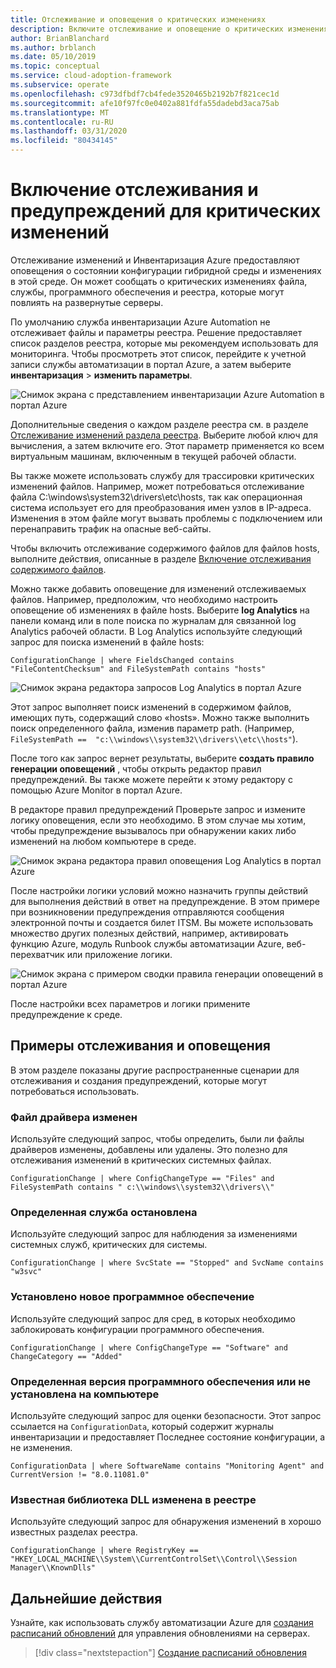 ```yaml
---
title: Отслеживание и оповещения о критических изменениях
description: Включите отслеживание и оповещение о критических изменениях в гибридной среде с помощью Azure Отслеживание изменений и инвентаризации.
author: BrianBlanchard
ms.author: brblanch
ms.date: 05/10/2019
ms.topic: conceptual
ms.service: cloud-adoption-framework
ms.subservice: operate
ms.openlocfilehash: c973dfbdf7cb4fede3520465b2192b7f821cec1d
ms.sourcegitcommit: afe10f97fc0e0402a881fdfa55dadebd3aca75ab
ms.translationtype: MT
ms.contentlocale: ru-RU
ms.lasthandoff: 03/31/2020
ms.locfileid: "80434145"
---
```

<!-- cSpell:ignore HKEY kusto -->

# <a name="enable-tracking-and-alerting-for-critical-changes"></a>Включение отслеживания и предупреждений для критических изменений

Отслеживание изменений и Инвентаризация Azure предоставляют оповещения о состоянии конфигурации гибридной среды и изменениях в этой среде. Он может сообщать о критических изменениях файла, службы, программного обеспечения и реестра, которые могут повлиять на развернутые серверы.

По умолчанию служба инвентаризации Azure Automation не отслеживает файлы и параметры реестра. Решение предоставляет список разделов реестра, которые мы рекомендуем использовать для мониторинга. Чтобы просмотреть этот список, перейдите к учетной записи службы автоматизации в портал Azure, а затем выберите **инвентаризация** > **изменить параметры**.

![Снимок экрана с представлением инвентаризации Azure Automation в портал Azure](./media/change-tracking1.png)

Дополнительные сведения о каждом разделе реестра см. в разделе [Отслеживание изменений раздела реестра](https://docs.microsoft.com/azure/automation/automation-change-tracking#registry-key-change-tracking). Выберите любой ключ для вычисления, а затем включите его. Этот параметр применяется ко всем виртуальным машинам, включенным в текущей рабочей области.

Вы также можете использовать службу для трассировки критических изменений файлов. Например, может потребоваться отслеживание файла C:\windows\system32\drivers\etc\hosts, так как операционная система использует его для преобразования имен узлов в IP-адреса. Изменения в этом файле могут вызвать проблемы с подключением или перенаправить трафик на опасные веб-сайты.

Чтобы включить отслеживание содержимого файлов для файлов hosts, выполните действия, описанные в разделе [Включение отслеживания содержимого файлов](https://docs.microsoft.com/azure/automation/change-tracking-file-contents#enable-file-content-tracking).

Можно также добавить оповещение для изменений отслеживаемых файлов. Например, предположим, что необходимо настроить оповещение об изменениях в файле hosts. Выберите **log Analytics** на панели команд или в поле поиска по журналам для связанной log Analytics рабочей области. В Log Analytics используйте следующий запрос для поиска изменений в файле hosts:

```kusto
ConfigurationChange | where FieldsChanged contains "FileContentChecksum" and FileSystemPath contains "hosts"
```

![Снимок экрана редактора запросов Log Analytics в портал Azure](./media/change-tracking2.png)

Этот запрос выполняет поиск изменений в содержимом файлов, имеющих путь, содержащий слово «hosts». Можно также выполнить поиск определенного файла, изменив параметр path. (Например, `FileSystemPath ==  "c:\\windows\\system32\\drivers\\etc\\hosts"`).
  
После того как запрос вернет результаты, выберите **создать правило генерации оповещений** , чтобы открыть редактор правил предупреждений. Вы также можете перейти к этому редактору с помощью Azure Monitor в портал Azure.

В редакторе правил предупреждений Проверьте запрос и измените логику оповещения, если это необходимо. В этом случае мы хотим, чтобы предупреждение вызывалось при обнаружении каких либо изменений на любом компьютере в среде.

![Снимок экрана редактора правил оповещения Log Analytics в портал Azure](./media/change-tracking3.png)

После настройки логики условий можно назначить группы действий для выполнения действий в ответ на предупреждение. В этом примере при возникновении предупреждения отправляются сообщения электронной почты и создается билет ITSM. Вы можете использовать множество других полезных действий, например, активировать функцию Azure, модуль Runbook службы автоматизации Azure, веб-перехватчик или приложение логики.

![Снимок экрана с примером сводки правила генерации оповещений в портал Azure](./media/change-tracking4.png)

После настройки всех параметров и логики примените предупреждение к среде.

## <a name="tracking-and-alerting-examples"></a>Примеры отслеживания и оповещения

В этом разделе показаны другие распространенные сценарии для отслеживания и создания предупреждений, которые могут потребоваться использовать.

### <a name="driver-file-changed"></a>Файл драйвера изменен

Используйте следующий запрос, чтобы определить, были ли файлы драйверов изменены, добавлены или удалены. Это полезно для отслеживания изменений в критических системных файлах.

  ```kusto
  ConfigurationChange | where ConfigChangeType == "Files" and FileSystemPath contains " c:\\windows\\system32\\drivers\\"
  ```

### <a name="specific-service-stopped"></a>Определенная служба остановлена

Используйте следующий запрос для наблюдения за изменениями системных служб, критических для системы.

  ```kusto
  ConfigurationChange | where SvcState == "Stopped" and SvcName contains "w3svc"
  ```

### <a name="new-software-installed"></a>Установлено новое программное обеспечение

Используйте следующий запрос для сред, в которых необходимо заблокировать конфигурации программного обеспечения.

  ```kusto
  ConfigurationChange | where ConfigChangeType == "Software" and ChangeCategory == "Added"
  ```

### <a name="specific-software-version-is-or-isnt-installed-on-a-machine"></a>Определенная версия программного обеспечения или не установлена на компьютере

Используйте следующий запрос для оценки безопасности. Этот запрос ссылается на `ConfigurationData`, который содержит журналы инвентаризации и предоставляет Последнее состояние конфигурации, а не изменения.

  ```kusto
  ConfigurationData | where SoftwareName contains "Monitoring Agent" and CurrentVersion != "8.0.11081.0"
  ```

### <a name="known-dll-changed-through-the-registry"></a>Известная библиотека DLL изменена в реестре

Используйте следующий запрос для обнаружения изменений в хорошо известных разделах реестра.

  ```kusto
  ConfigurationChange | where RegistryKey == "HKEY_LOCAL_MACHINE\\System\\CurrentControlSet\\Control\\Session Manager\\KnownDlls"
  ```

## <a name="next-steps"></a>Дальнейшие действия

Узнайте, как использовать службу автоматизации Azure для [создания расписаний обновлений](./update-schedules.md) для управления обновлениями на серверах.

> [!div class="nextstepaction"]
> [Создание расписаний обновления](./update-schedules.md)
